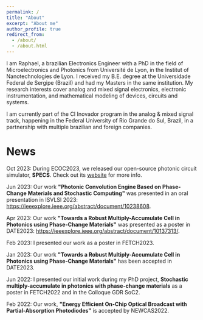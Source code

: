 ```yaml
---
permalink: /
title: "About"
excerpt: "About me"
author_profile: true
redirect_from: 
  - /about/
  - /about.html
---
```


I am Raphael, a brazilian Electronics Engineer with a PhD in the field of Microelectronics and Photonics from Université de Lyon, in the Institut of Nanotechnologies de Lyon. I received my B.E. degree at the Universidade Federal de Sergipe (Brazil) and had my Masters in the same institution. My research interests cover analog and mixed signal electronics, electronic instrumentation, and mathematical modeling of devices, circuits and systems.

I am currently part of the CI Inovador program in the analog & mixed signal track, happening in the Federal University of Rio Grande do Sul, Brazil, in a partnership with multiple brazilian and foreign companies. 

News
======
Oct 2023: During ECOC2023, we released our open-source photonic circuit simulator, **SPECS**. Check out its [website](https://demo.zrounba.fr/specs/) for more info.

Jun 2023: Our work **"Photonic Convolution Engine Based on Phase-Change Materials and Stochastic Computing"** was presented in an oral presentation in ISVLSI 2023: https://ieeexplore.ieee.org/abstract/document/10238608.

Apr 2023: Our work **"Towards a Robust Multiply-Accumulate Cell in Photonics using Phase-Change Materials"** was presented as a poster in DATE2023: https://ieeexplore.ieee.org/abstract/document/10137313/.

Feb 2023: I presented our work as a poster in FETCH2023.

Jan 2023: Our work **"Towards a Robust Multiply-Accumulate Cell in Photonics using Phase-Change Materials"** has been accepted in DATE2023.

Jun 2022: I presented our initial work during my PhD project, **Stochastic multiply-accumulate in photonics with
phase-change materials** as a poster in FETCH2022 and in the Colloque GDR SoC2.

Feb 2022: Our work, **"Energy Efficient On-Chip Optical Broadcast with Partial-Absorption Photodiodes"** is accepted by NEWCAS2022.
